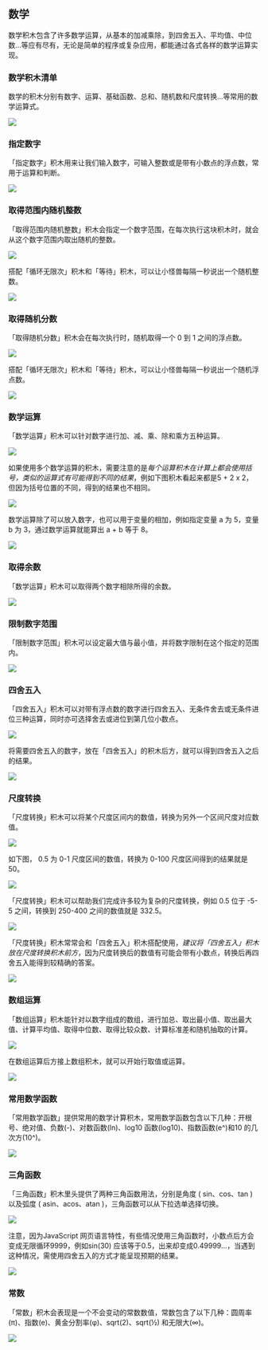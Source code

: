 ## 数学

数学积木包含了许多数学运算，从基本的加减乘除，到四舍五入、平均值、中位数...等应有尽有，无论是简单的程序或复杂应用，都能通过各式各样的数学运算实现。

### 数学积木清单

数学的积木分别有数字、运算、基础函数、总和、随机数和尺度转换...等常用的数学运算式。

![](math/upload_d1c8bbcfcd83e1a75e18857fdecc1b0f.png)

### 指定数字

「指定数字」积木用来让我们输入数字，可输入整数或是带有小数点的浮点数，常用于运算和判断。

![](math/math-02.jpg)

### 取得范围内随机整数

「取得范围内随机整数」积木会指定一个数字范围，在每次执行这块积木时，就会从这个数字范围内取出随机的整数。

![](math/upload_29f3e4a7463190ae3f2a9e3b9f031e97.png)

搭配「循环无限次」积木和「等待」积木，可以让小怪兽每隔一秒说出一个随机整数。

![](math/upload_1a99ebff4f17e890aedc046d6cdfbf13.gif)

### 取得随机分数

「取得随机分数」积木会在每次执行时，随机取得一个 0 到 1 之间的浮点数。

![](math/upload_6be241f338bec92416cfdf03610a8eda.png)

搭配「循环无限次」积木和「等待」积木，可以让小怪兽每隔一秒说出一个随机浮点数。

![](math/upload_0e48c7c544fd464e89cf892aeab62892.gif)

### 数学运算

「数学运算」积木可以针对数字进行加、减、乘、除和乘方五种运算。

![](math/math-07.jpg)

如果使用多个数学运算的积木，需要注意的是*每个运算积木在计算上都会使用括号，类似的运算式有可能得到不同的结果*，例如下图积木看起来都是5 + 2 x 2，但因为括号位置的不同，得到的结果也不相同。

![](math/upload_6b2f08cc14fd02d7950cd02529ef2f82.jpg)

数学运算除了可以放入数字，也可以用于变量的相加，例如指定变量 a 为 5，变量 b 为 3，通过数学运算就能算出 a + b 等于 8。

![](math/upload_849725911c5a02d0056710c11cc79394.png)

### 取得余数

「数学运算」积木可以取得两个数字相除所得的余数。

![](math/upload_1602c8514bc2334c227b4d36469d3644.png)

### 限制数字范围

「限制数字范围」积木可以设定最大值与最小值，并将数字限制在这个指定的范围内。

![](math/upload_e52951bf6667bf3c9391ee0a5e28ee4a.png)

### 四舍五入

「四舍五入」积木可以对带有浮点数的数字进行四舍五入、无条件舍去或无条件进位三种运算，同时亦可选择舍去或进位到第几位小数点。

![](math/upload_db4e9b77d848e83b2f870c91d64e7800.png)

将需要四舍五入的数字，放在「四舍五入」的积木后方，就可以得到四舍五入之后的结果。

![](math/upload_07c8fc616442712daebf914cd03225aa.png)

### 尺度转换

「尺度转换」积木可以将某个尺度区间内的数值，转换为另外一个区间尺度对应数值。

![](math/upload_ca5150ec5033e3a47699a541d951e893.png)

如下图， 0.5 为 0-1 尺度区间的数值，转换为 0-100 尺度区间得到的结果就是 50。

![](math/upload_38b30ddbe84c04c851b6e11b698fca8c.jpg)

「尺度转换」积木可以帮助我们完成许多较为复杂的尺度转换，例如 0.5 位于 -5-5 之间，转换到 250-400 之间的数值就是 332.5。

![](math/upload_7cbbc2874028f217ed37ef0ef72b4c09.jpg)

「尺度转换」积木常常会和「四舍五入」积木搭配使用，*建议将「四舍五入」积木放在尺度转换积木前方*，因为尺度转换后的数值有可能会带有小数点，转换后再四舍五入能得到较精确的答案。

![](math/upload_e1ce4490809efa423df2ed35e25c8b72.jpg)

### 数组运算

「数组运算」积木能针对以数字组成的数组，进行加总、取出最小值、取出最大值、计算平均值、取得中位数、取得比较众数、计算标准差和随机抽取的计算。

![](math/upload_bf129e0fe1b5b19e170e69dee966bba4.jpg)

在数组运算后方接上数组积木，就可以开始行取值或运算。

![](math/upload_768f06c1ab0df9e9ac09b213cbdf6350.jpg)

### 常用数学函数

「常用数学函数」提供常用的数学计算积木，常用数学函数包含以下几种：开根号、绝对值、负数(-)、对数函数(ln)、log10 函数(log10)、指数函数(e^)和10 的几次方(10^)。

![](math/upload_d2fe94565c95ebfb3971d8fba23b8aed.jpg)

### 三角函数

「三角函数」积木里头提供了两种三角函数用法，分别是角度 ( sin、cos、tan ) 以及弧度 ( asin、acos、atan )，三角函数可以从下拉选单选择切换。

![](math/upload_23b0752c08190b8fb98414980f47d076.jpg)

注意，因为JavaScript 网页语言特性，有些情况使用三角函数时，小数点后方会变成无限循环9999，例如sin(30) 应该等于0.5，出来却变成0.49999...，当遇到这种情况，需使用四舍五入的方式才能呈现预期的结果。

![](math/upload_e08b1a75c5af43eb95e965088d061f7b.jpg)

### 常数

「常数」积木会表现是一个不会变动的常数数值，常数包含了以下几种：圆周率(π)、指数(e)、黄金分割率(φ)、sqrt(2)、sqrt(½) 和无限大(∞)。

![](math/upload_20dde89c350cda10c9fc1b08b0f242d7.jpg)

